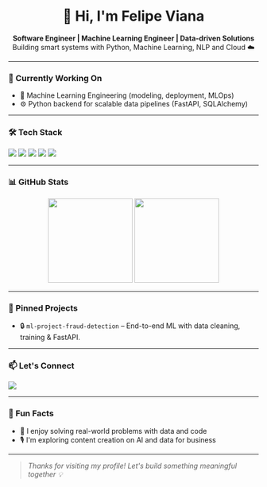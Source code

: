 <!-- Banner opcional aqui (adicione se desejar um banner visual com seu nome e foco) -->

<h1 align="center">👋 Hi, I'm Felipe Viana</h1>

<p align="center">
  <b>Software Engineer | Machine Learning Engineer | Data-driven Solutions</b><br>
  Building smart systems with Python, Machine Learning, NLP and Cloud ☁️
</p>

---

### 🔭 Currently Working On
- 🧠 Machine Learning Engineering (modeling, deployment, MLOps)
- ⚙️ Python backend for scalable data pipelines (FastAPI, SQLAlchemy)



---

### 🛠️ Tech Stack

<p>
  <img src="https://img.shields.io/badge/Python-3776AB?style=for-the-badge&logo=python&logoColor=white" />
  <img src="https://img.shields.io/badge/Rust-000000?style=for-the-badge&logo=rust&logoColor=white" />
  <img src="https://img.shields.io/badge/Docker-2496ED?style=for-the-badge&logo=docker&logoColor=white" />
  <img src="https://img.shields.io/badge/AWS-232F3E?style=for-the-badge&logo=amazonaws&logoColor=white" />
  <img src="https://img.shields.io/badge/GCP-4285F4?style=for-the-badge&logo=googlecloud&logoColor=white" />
</p>

---

### 📊 GitHub Stats

<p align="center">
  <img src="https://github-readme-stats.vercel.app/api?username=engfelipeviana&show_icons=true&theme=tokyonight&count_private=true&hide=prs,issues" height="170" />
  <img src="https://github-readme-stats.vercel.app/api/top-langs/?username=engfelipeviana&layout=compact&theme=tokyonight" height="170" />
</p>

---

### 📌 Pinned Projects



- 🔒 `ml-project-fraud-detection` – End-to-end ML with data cleaning, training & FastAPI.


---

### 📫 Let's Connect

<p align="left">
  <a href="https://www.linkedin.com/in/datasciencefelipeviana"><img src="https://img.shields.io/badge/-LinkedIn-0A66C2?style=for-the-badge&logo=linkedin&logoColor=white" /></a>
 
</p>

---

### 🌱 Fun Facts

- 🎯 I enjoy solving real-world problems with data and code
- 🎙️ I'm exploring content creation on AI and data for business


---

> *Thanks for visiting my profile! Let's build something meaningful together 💡*

